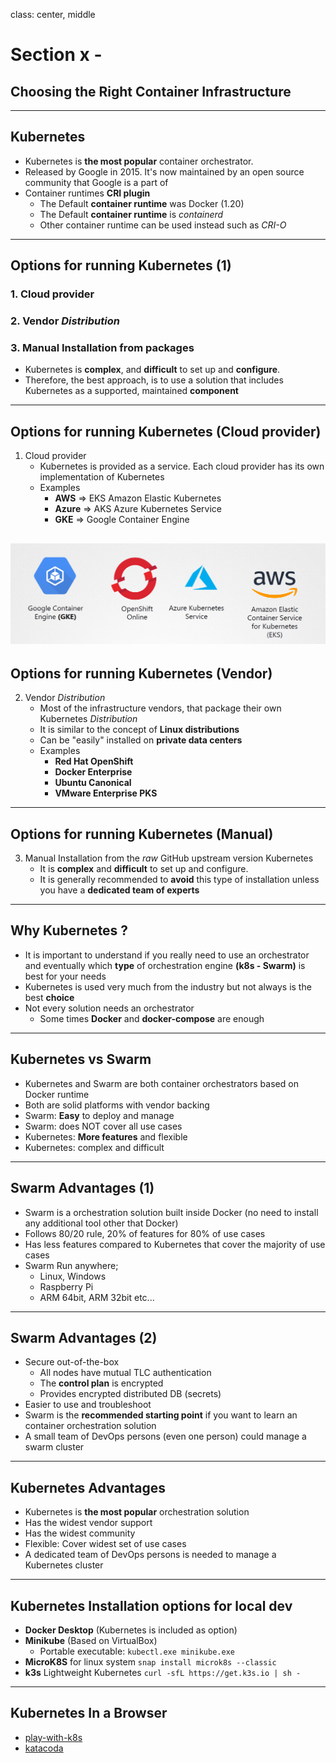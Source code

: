 class: center, middle
# Section x - 
## Choosing the Right Container Infrastructure

---

## Kubernetes  
 - Kubernetes is **the most popular** container orchestrator. 
 - Released by Google in 2015. It's now maintained by an open source community that Google is a part of
 - Container runtimes **CRI plugin**
    - The Default **container runtime** was Docker (1.20)
    - The Default **container runtime** is *containerd*
    - Other container runtime can be used instead such as *CRI-O*  

---

## Options for running Kubernetes (1)
 ### 1. Cloud provider
 ### 2. Vendor *Distribution*
 ### 3. Manual Installation from packages
 
 - Kubernetes is **complex**, and **difficult** to set up and **configure**. 
 - Therefore, the best approach, is to use a solution that includes Kubernetes as a supported, maintained **component**    

---

## Options for running Kubernetes (Cloud provider)
 1. Cloud provider
    - Kubernetes is provided as a service. Each cloud provider has its own implementation of Kubernetes
    - Examples 
        - **AWS**  => EKS Amazon Elastic Kubernetes
        - **Azure** => AKS Azure Kubernetes Service
        - **GKE** => Google Container Engine

![img_width_100](images/K_Sx_Options_for_running_Kubernetes_Cloud_provider.png)
---

## Options for running Kubernetes (Vendor)
 2. Vendor *Distribution*
    - Most of the infrastructure vendors, that package their own Kubernetes *Distribution*
    - It is similar to the concept of **Linux distributions**
    - Can be "easily" installed on **private data centers**  
    - Examples
        - **Red Hat OpenShift**
        - **Docker Enterprise**
        - **Ubuntu Canonical**
        - **VMware Enterprise PKS**

---

## Options for running Kubernetes (Manual)
 3. Manual Installation from the *raw* GitHub upstream version Kubernetes
    - It is **complex** and **difficult** to set up and configure. 
    - It is generally recommended to **avoid** this type of installation unless you have a **dedicated team of experts**

---

## Why Kubernetes ?
 - It is important to understand if you really need to use an orchestrator and eventually which **type** of orchestration engine **(k8s - Swarm)** is best for your needs
 - Kubernetes is used very much from the industry but not always is the best **choice** 
 - Not every solution needs an orchestrator 
    - Some times **Docker** and **docker-compose** are enough
    
---

## Kubernetes vs Swarm
 - Kubernetes and Swarm are both container orchestrators based on Docker runtime 
 - Both are solid platforms with vendor backing
 - Swarm: **Easy** to deploy and manage 
 - Swarm: does NOT cover all use cases 
 - Kubernetes: **More features** and flexible   
 - Kubernetes: complex and difficult
 
---
 
## Swarm Advantages (1)
 - Swarm is a orchestration solution built inside Docker (no need to install any additional tool other that Docker) 
 - Follows 80/20 rule, 20% of features for 80% of use cases 
 - Has less features compared to Kubernetes that cover the majority of use cases 
 - Swarm Run anywhere;
    - Linux, Windows
    - Raspberry Pi
    - ARM 64bit, ARM 32bit etc...

---

## Swarm Advantages (2)    
 - Secure out-of-the-box
    - All nodes have mutual TLC authentication
    - The **control plan** is encrypted
    - Provides encrypted distributed DB (secrets)
 - Easier to use and troubleshoot  
 - Swarm is the **recommended starting point** if you want to learn an container orchestration solution
 - A small team of DevOps persons (even one person) could manage a swarm cluster 

---

## Kubernetes Advantages 
 - Kubernetes is **the most popular** orchestration solution  
 - Has the widest vendor support
 - Has the widest community 
 - Flexible: Cover widest set of use cases
 - A dedicated team of DevOps persons is needed to manage a Kubernetes cluster
 
---

## Kubernetes Installation options for local dev
 - **Docker Desktop** (Kubernetes is included as option) 
 - **Minikube** (Based on VirtualBox) 
    - Portable executable: `kubectl.exe minikube.exe`
 - **MicroK8S** for linux system `snap install microk8s --classic`
 - **k3s** Lightweight Kubernetes `curl -sfL https://get.k3s.io | sh -`
 
---

## Kubernetes In a Browser
 - [play-with-k8s](https://labs.play-with-k8s.com/)
 - [katacoda](https://www.katacoda.com/)
 
    